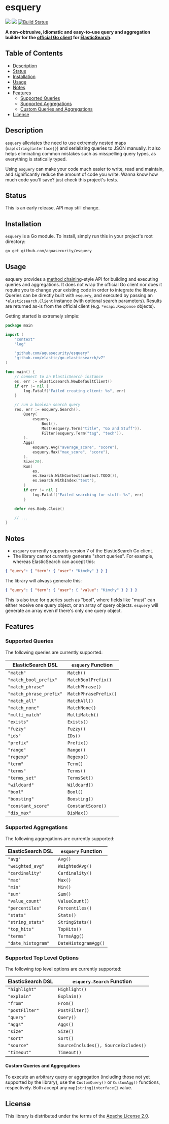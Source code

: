 # esquery

[![](https://img.shields.io/static/v1?label=godoc&message=reference&color=blue&style=flat-square)](https://godoc.org/github.com/aquasecurity/esquery) [![](https://img.shields.io/github/license/aquasecurity/esquery?style=flat-square)](LICENSE) [![Build Status](https://travis-ci.org/aquasecurity/esquery.svg?branch=master)](https://travis-ci.org/aquasecurity/esquery)


**A non-obtrusive, idiomatic and easy-to-use query and aggregation builder for the [official Go client](https://github.com/elastic/go-elasticsearch) for [ElasticSearch](https://www.elastic.co/products/elasticsearch).**

## Table of Contents

<!--ts-->
   * [Description](#description)
   * [Status](#status)
   * [Installation](#installation)
   * [Usage](#usage)
   * [Notes](#notes)
   * [Features](#features)
      * [Supported Queries](#supported-queries)
      * [Supported Aggregations](#supported-aggregations)
      * [Custom Queries and Aggregations](#custom-queries-and-aggregations)
   * [License](#license)
<!--te-->

## Description

`esquery` alleviates the need to use extremely nested maps (`map[string]interface{}`) and serializing queries to JSON manually. It also helps eliminating common mistakes such as misspelling query types, as everything is statically typed.

Using `esquery` can make your code much easier to write, read and maintain, and significantly reduce the amount of code you write. Wanna know how much code you'll save? just check this project's tests.

## Status

This is an early release, API may still change.

## Installation

`esquery` is a Go module. To install, simply run this in your project's root directory:

```bash
go get github.com/aquasecurity/esquery
```

## Usage

esquery provides a [method chaining](https://en.wikipedia.org/wiki/Method_chaining)-style API for building and executing queries and aggregations. It does not wrap the official Go client nor does it require you to change your existing code in order to integrate the library. Queries can be directly built with `esquery`, and executed by passing an `*elasticsearch.Client` instance (with optional search parameters). Results are returned as-is from the official client (e.g. `*esapi.Response` objects).

Getting started is extremely simple:

```go
package main

import (
	"context"
	"log"

	"github.com/aquasecurity/esquery"
	"github.com/elastic/go-elasticsearch/v7"
)

func main() {
    // connect to an ElasticSearch instance
    es, err := elasticsearch.NewDefaultClient()
    if err != nil {
        log.Fatalf("Failed creating client: %s", err)
    }

    // run a boolean search query
    res, err := esquery.Search().
        Query(
            esquery.
                Bool().
                Must(esquery.Term("title", "Go and Stuff")).
                Filter(esquery.Term("tag", "tech")),
        ).
        Aggs(
            esquery.Avg("average_score", "score"),
            esquery.Max("max_score", "score"),
        ).
        Size(20).
        Run(
            es,
            es.Search.WithContext(context.TODO()),
            es.Search.WithIndex("test"),
        )
        if err != nil {
            log.Fatalf("Failed searching for stuff: %s", err)
        }

    defer res.Body.Close()

    // ...
}
```

## Notes

* `esquery` currently supports version 7 of the ElasticSearch Go client.
* The library cannot currently generate "short queries". For example, whereas
  ElasticSearch can accept this:

```json
{ "query": { "term": { "user": "Kimchy" } } }
```

  The library will always generate this:

```json
{ "query": { "term": { "user": { "value": "Kimchy" } } } }
```

  This is also true for queries such as "bool", where fields like "must" can
  either receive one query object, or an array of query objects. `esquery` will
  generate an array even if there's only one query object.

## Features

### Supported Queries

The following queries are currently supported:

| ElasticSearch DSL       | `esquery` Function    |
| ------------------------|---------------------- |
| `"match"`               | `Match()`             |
| `"match_bool_prefix"`   | `MatchBoolPrefix()`   |
| `"match_phrase"`        | `MatchPhrase()`       |
| `"match_phrase_prefix"` | `MatchPhrasePrefix()` |
| `"match_all"`           | `MatchAll()`          |
| `"match_none"`          | `MatchNone()`         |
| `"multi_match"`         | `MultiMatch()`        |
| `"exists"`              | `Exists()`            |
| `"fuzzy"`               | `Fuzzy()`             |
| `"ids"`                 | `IDs()`               |
| `"prefix"`              | `Prefix()`            |
| `"range"`               | `Range()`             |
| `"regexp"`              | `Regexp()`            |
| `"term"`                | `Term()`              |
| `"terms"`               | `Terms()`             |
| `"terms_set"`           | `TermsSet()`          |
| `"wildcard"`            | `Wildcard()`          |
| `"bool"`                | `Bool()`              |
| `"boosting"`            | `Boosting()`          |
| `"constant_score"`      | `ConstantScore()`     |
| `"dis_max"`             | `DisMax()`            |

### Supported Aggregations

The following aggregations are currently supported:

| ElasticSearch DSL       | `esquery` Function    |
| ------------------------|---------------------- |
| `"avg"`                 | `Avg()`               |
| `"weighted_avg"`        | `WeightedAvg()`       |
| `"cardinality"`         | `Cardinality()`       |
| `"max"`                 | `Max()`               |
| `"min"`                 | `Min()`               |
| `"sum"`                 | `Sum()`               |
| `"value_count"`         | `ValueCount()`        |
| `"percentiles"`         | `Percentiles()`       |
| `"stats"`               | `Stats()`             |
| `"string_stats"`        | `StringStats()`       |
| `"top_hits"`            | `TopHits()`           |
| `"terms"`               | `TermsAgg()`          |
| `"date_histogram"`      | `DateHistogramAgg()`  |

### Supported Top Level Options

The following top level options are currently supported:

| ElasticSearch DSL       | `esquery.Search` Function              |
| ------------------------|--------------------------------------- |
| `"highlight"`           | `Highlight()`                          |
| `"explain"`             | `Explain()`                            |
| `"from"`                | `From()`                               |
| `"postFilter"`          | `PostFilter()`                         |
| `"query"`               | `Query()`                              |
| `"aggs"`                | `Aggs()`                               |
| `"size"`                | `Size()`                               |
| `"sort"`                | `Sort()`                               |
| `"source"`              | `SourceIncludes(), SourceExcludes()`   |
| `"timeout"`             | `Timeout()`                            |

#### Custom Queries and Aggregations

To execute an arbitrary query or aggregation (including those not yet supported by the library), use the `CustomQuery()` or `CustomAgg()` functions, respectively. Both accept any `map[string]interface{}` value.

## License

This library is distributed under the terms of the [Apache License 2.0](LICENSE).
